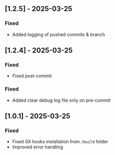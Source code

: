 ## [1.2.5] - 2025-03-25
### Fixed
- Added logging of pushed commits & branch

## [1.2.4] - 2025-03-25
### Fixed
- Fixed post-commit
### Fixed
- Added clear debug log file only on pre-commit

## [1.0.1] - 2025-03-25
### Fixed
- Fixed Git hooks installation from `/build` folder
- Improved error handling